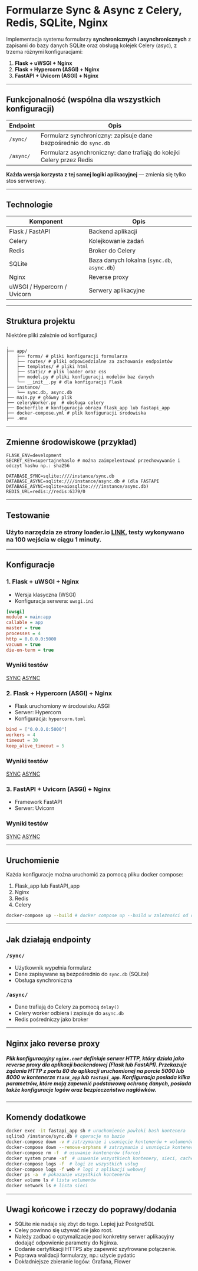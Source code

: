 # Formularze Sync & Async z Celery, Redis, SQLite, Nginx

Implementacja systemu formularzy **synchronicznych i asynchronicznych** z zapisami do bazy danych SQLite oraz obsługą kolejek Celery (asyc), z trzema różnymi konfiguracjami:

1. **Flask + uWSGI + Nginx**
2. **Flask + Hypercorn (ASGI) + Nginx**
3. **FastAPI + Uvicorn (ASGI) + Nginx**

---

## Funkcjonalność (wspólna dla wszystkich konfiguracji)

| Endpoint  | Opis                                                                  |
| --------- | --------------------------------------------------------------------- |
| `/sync/`  | Formularz synchroniczny: zapisuje dane bezpośrednio do `sync.db`      |
| `/async/` | Formularz asynchroniczny: dane trafiają do kolejki Celery przez Redis |

**Każda wersja korzysta z tej samej logiki aplikacyjnej** — zmienia się tylko stos serwerowy.

---

## Technologie

| Komponent                   | Opis                                        |
| --------------------------- | ------------------------------------------- |
| Flask / FastAPI             | Backend aplikacji                           |
| Celery                      | Kolejkowanie zadań                          |
| Redis                       | Broker do Celery                            |
| SQLite                      | Baza danych lokalna (`sync.db`, `async.db`) |
| Nginx                       | Reverse proxy                               |
| uWSGI / Hypercorn / Uvicorn | Serwery aplikacyjne                         |

---

## Struktura projektu

Niektóre pliki zależnie od konfiguracji 

```
.
├── app/
│   ├── forms/ # pliki konfiguracji formularza
│   ├── routes/ # pliki odpowiedzialne za zachowanie endpointów
│   ├── templates/ # pliki html
│   ├── static/ # plik loader oraz css
│   ├── model.py # pliki konfiguracji modelów baz danych
│   └── __init__.py # dla konfiguracji Flask
├── instance/
│   └── sync.db, async.db
├── main.py # główny plik
├── celeryWorker.py  # obsługa celery
├── Dockerfile # konfiguracja obrazu flask_app lub fastapi_app
├── docker-compose.yml # plik konfiguracji środowiska 
├── .env 

```

---
## Zmienne środowiskowe (przykład)

```env
FLASK_ENV=development
SECRET_KEY=supertajnehaslo # można zaimpelentować przechowywanie i odczyt hashu np.: sha256

DATABASE_SYNC=sqlite:////instance/sync.db
DATABASE_ASYNC=sqlite:////instance/async.db # (dla FASTAPI DATABASE_ASYNC=sqlite+aiosqlite:////instance/async.db)
REDIS_URL=redis://redis:6379/0
```
---
## Testowanie
### Użyto narzędzia ze strony loader.io [LINK]((https://loader.io/)), testy wykonywano na 100 wejścia w ciągu 1 minuty.

---

## Konfiguracje

### 1. Flask + **uWSGI** + Nginx

* Wersja klasyczna (WSGI)
* Konfiguracja serwera: `uwsgi.ini`

```ini
[uwsgi]
module = main:app
callable = app
master = true
processes = 4
http = 0.0.0.0:5000
vacuum = true
die-on-term = true
```

### Wyniki testów
[SYNC](https://bit.ly/44c4QBM)
[ASYNC](https://bit.ly/3ZZ0eMH)

### 2. Flask + **Hypercorn (ASGI)** + Nginx

* Flask uruchomiony w środowisku ASGI
* Serwer: Hypercorn
* Konfiguracja: `hypercorn.toml`

```toml
bind = ["0.0.0.0:5000"]
workers = 4
timeout = 30
keep_alive_timeout = 5
```

### Wyniki testów
[SYNC](https://bit.ly/40zJAU2)
[ASYNC](https://bit.ly/4kkvEVg)

### 3. FastAPI + **Uvicorn (ASGI)** + Nginx

* Framework FastAPI
* Serwer: Uvicorn

### Wyniki testów
[SYNC](https://bit.ly/4lyo2PF)
[ASYNC](https://bit.ly/3InFckM)

---

## Uruchomienie 

Każda konfiguracje można uruchomić za pomocą pliku docker compose:
1. Flask_app lub FastAPI_app
2. Nginx
3. Redis
4. Celery

```bash
docker-compose up --build # docker compose up --build w zależności od docker compose
```

---

## Jak działają endpointy

### `/sync/`

* Użytkownik wypełnia formularz
* Dane zapisywane są bezpośrednio do `sync.db` (SQLite)
* Obsługa synchroniczna

### `/async/`

* Dane trafiają do Celery za pomocą `delay()`
* Celery worker odbiera i zapisuje do `async.db`
* Redis pośredniczy jako broker

---


## Nginx jako reverse proxy
##### Plik konfiguracyjny `nginx.conf` definiuje serwer HTTP, który działa jako **reverse proxy** dla aplikacji backendowej (Flask lub FastAPI). Przekazuje żądania HTTP z portu 80 do aplikacji uruchomionej na porcie 5000 lub 8000 w kontenerze `flask_app` lub `fastapi_app`. Konfiguracja posiada kilka parametrów, które mają zapewnić podstawową ochronę danych, posiada także konfiguracje logów oraz bezpieczeństwo nagłówków.
---

## Komendy dodatkowe

```bash
docker exec -it fastapi_app sh # uruchomienie powłoki bash kontenera
sqlite3 /instance/sync.db # operacje na bazie
docker-compose down -v # zatrzymanie i usunięcie kontenerów + wolumenów 
docker-compose down --remove-orphans # zatrzymania i usunięcia kontenerów wraz z pozostałoścami po poprzednim uruchomieniu docker-compose.yml
docker-compose rm -f  # usuwanie kontenerów (force)
docker system prune -af  # usuwanie wszystkiech kontenery, sieci, cache
docker-compose logs -f  # logi ze wszystkich usług
docker-compose logs -f web # logi z aplikacji webowej
docker ps -a  # pokazanie wszystkich kontenerów
docker volume ls # lista wolumenów
docker network ls # lista sieci
```

---

## Uwagi końcowe i rzeczy do poprawy/dodania

* SQLite nie nadaje się zbyt do tego. Lepiej już PostgreSQL
* Celey powinno się używać nie jako root.
* Należy zadbać o optymalizacje pod konkretny serwer aplikacyjny dodająć odpowienie parametry do Nginxa.
* Dodanie certyfikacji HTTPS aby zapewnić szyfrowane połączenie.
* Poprawa walidacji formularzy, np.: użycie pydatic
* Dokładniejsze zbieranie logów: Grafana, Flower
